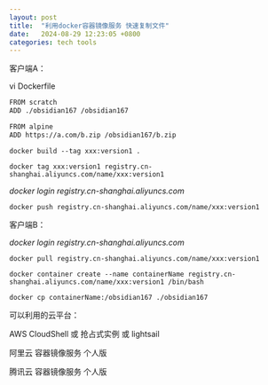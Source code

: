 ```yaml
---
layout: post
title:  "利用docker容器镜像服务 快速复制文件"
date:   2024-08-29 12:23:05 +0800
categories: tech tools
---  
```



客户端A：

vi Dockerfile  

```bash
FROM scratch
ADD ./obsidian167 /obsidian167
```

```bash
FROM alpine
ADD https://a.com/b.zip /obsidian167/b.zip
```

`docker build --tag xxx:version1 .`  

`docker tag xxx:version1 registry.cn-shanghai.aliyuncs.com/name/xxx:version1`  

*docker login registry.cn-shanghai.aliyuncs.com*  

`docker push registry.cn-shanghai.aliyuncs.com/name/xxx:version1`  

客户端B： 

*docker login registry.cn-shanghai.aliyuncs.com*  

`docker pull registry.cn-shanghai.aliyuncs.com/name/xxx:version1`  

`docker container create --name containerName registry.cn-shanghai.aliyuncs.com/name/xxx:version1 /bin/bash`  

`docker cp containerName:/obsidian167 ./obsidian167`  



可以利用的云平台：  

AWS CloudShell 或 抢占式实例 或 lightsail  

阿里云 容器镜像服务 个人版  

腾讯云 容器镜像服务 个人版  